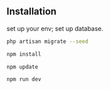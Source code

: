 ## Installation

set up your env; set up database.

```bash
php artisan migrate --seed
```

```bash
npm install
```

```bash
npm update
```

```bash
npm run dev
```

